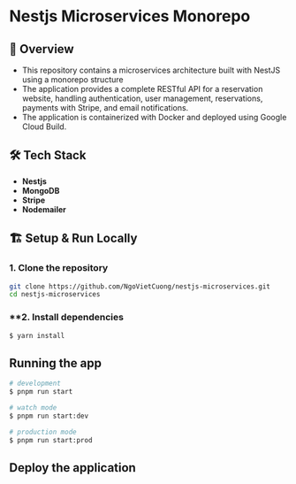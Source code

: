 # Nestjs Microservices Monorepo

## 📌 Overview
- This repository contains a microservices architecture built with NestJS using a monorepo structure
- The application provides a complete RESTful API for a reservation website, handling authentication, user management, reservations, payments with Stripe, and email notifications. 
- The application is containerized with Docker and deployed using Google Cloud Build.

## 🛠️ Tech Stack
- **Nestjs**
- **MongoDB**
- **Stripe**
- **Nodemailer**

## 🏗️ Setup & Run Locally

### **1. Clone the repository**
```sh
git clone https://github.com/NgoVietCuong/nestjs-microservices.git
cd nestjs-microservices
```
### **2. Install dependencies
```bash
$ yarn install
```





## Running the app

```bash
# development
$ pnpm run start

# watch mode
$ pnpm run start:dev

# production mode
$ pnpm run start:prod
```

## Deploy the application
